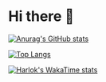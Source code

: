 # Hi there 👋

[![Anurag's GitHub stats](https://github-readme-stats.vercel.app/api?username=kobef1&show=reviews,discussions_started,discussions_answered,prs_merged,prs_merged_percentage&show_icons=true)](https://github.com/kobef1/github-readme-stats)

[![Top Langs](https://github-readme-stats.vercel.app/api/top-langs/?username=kobef1)](https://github.com/kobef1/github-readme-stats)

[![Harlok's WakaTime stats](https://github-readme-stats.vercel.app/api/wakatime?username=ffflabs)](https://github.com/kobef1/github-readme-stats)
